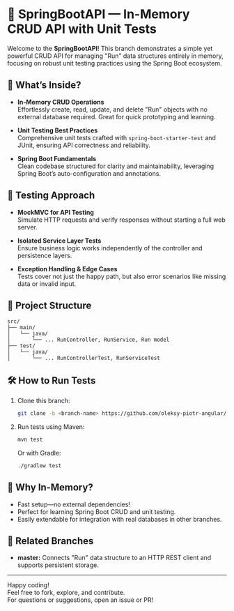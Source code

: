 # 🏃 SpringBootAPI — In-Memory CRUD API with Unit Tests

Welcome to the **SpringBootAPI**! This branch demonstrates a simple yet powerful CRUD API for managing "Run" data structures entirely in memory, focusing on robust unit testing practices using the Spring Boot ecosystem.

## 🚀 What’s Inside?

- **In-Memory CRUD Operations**  
  Effortlessly create, read, update, and delete "Run" objects with no external database required. Great for quick prototyping and learning.

- **Unit Testing Best Practices**  
  Comprehensive unit tests crafted with `spring-boot-starter-test` and JUnit, ensuring API correctness and reliability.

- **Spring Boot Fundamentals**  
  Clean codebase structured for clarity and maintainability, leveraging Spring Boot’s auto-configuration and annotations.

## 🧪 Testing Approach

- **MockMVC for API Testing**  
  Simulate HTTP requests and verify responses without starting a full web server.

- **Isolated Service Layer Tests**  
  Ensure business logic works independently of the controller and persistence layers.

- **Exception Handling & Edge Cases**  
  Tests cover not just the happy path, but also error scenarios like missing data or invalid input.

## 📁 Project Structure

```plaintext
src/
├── main/
│   └── java/
│       └── ... RunController, RunService, Run model
├── test/
│   └── java/
│       └── ... RunControllerTest, RunServiceTest
```

## 🛠️ How to Run Tests

1. Clone this branch:
    ```bash
    git clone -b <branch-name> https://github.com/oleksy-piotr-angular/SpringBootAPI.git
    ```
2. Run tests using Maven:
    ```bash
    mvn test
    ```
   Or with Gradle:
    ```bash
    ./gradlew test
    ```

## 🌳 Why In-Memory?

- Fast setup—no external dependencies!
- Perfect for learning Spring Boot CRUD and unit testing.
- Easily extendable for integration with real databases in other branches.

## 🔗 Related Branches

- **master:** Connects "Run" data structure to an HTTP REST client and supports persistent storage.

---

Happy coding!  
Feel free to fork, explore, and contribute.  
For questions or suggestions, open an issue or PR!
